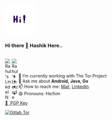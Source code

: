 
<img src="https://github.com/Hashik-Donthineni/Hashik-Donthineni/blob/master/Hi.gif" alt="alt text" width="100" height="100" />

### Hi there 👋 Hashik Here..

<br/>
<a href="https://www.linkedin.com/in/hashikdonthineni/">
  <img align="left" alt="Rahul's LinkdeIN" width="22px" src="https://cdn.jsdelivr.net/npm/simple-icons@v3/icons/linkedin.svg" />
</a>
<a href="https://leetcode.com/syntax_error/">
  <img align="left" alt="Rahul's Leetcode" width="22px" src="https://cdn.jsdelivr.net/npm/simple-icons@v3/icons/leetcode.svg" />
</a>
<br/>
<br/>

- 🔭 I’m currently working with The Tor Project
- 💬 Ask me about **Android, Java, Go**
- 📫 How to reach me: [Mail](mailto:HashikDonthineni@Gmail.com), [LinkedIn](https://www.linkedin.com/in/hashikdonthineni/).
- 😄 Pronouns: He/him

[🔑 &nbsp;PGP Key](https://raw.githubusercontent.com/Hashik-Donthineni/Hashik-Donthineni/master/public.gpg)

<a href="https://gitlab.torproject.org/HashikD">
<img  align="left"  height="22px" src="https://upload.wikimedia.org/wikipedia/commons/thumb/8/8b/Orbot-logo.svg/1200px-Orbot-logo.svg.png"/>Gitlab Tor </a>
